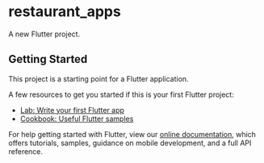 # restaurant_apps

A new Flutter project.

## Getting Started

This project is a starting point for a Flutter application.

A few resources to get you started if this is your first Flutter project:

- [Lab: Write your first Flutter app](https://flutter.dev/docs/get-started/codelab)
- [Cookbook: Useful Flutter samples](https://restaurant-app-d0e62-default-rtdb.firebaseio.com/.json)

For help getting started with Flutter, view our
[online documentation](https://flutter.dev/docs), which offers tutorials,
samples, guidance on mobile development, and a full API reference.

